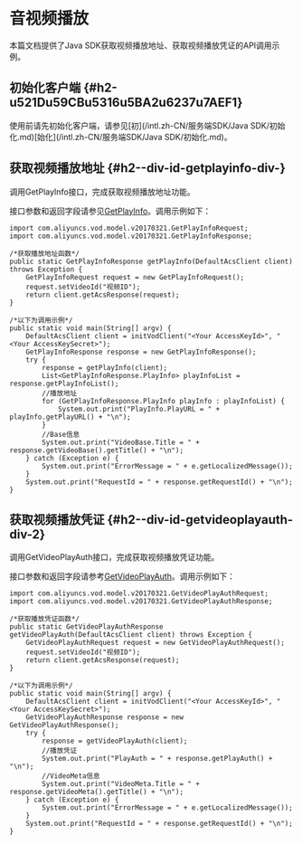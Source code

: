 音视频播放 
==========================

本篇文档提供了Java SDK获取视频播放地址、获取视频播放凭证的API调用示例。

初始化客户端 {#h2-u521Du59CBu5316u5BA2u6237u7AEF1}
--------------------------------------------

使用前请先初始化客户端，请参见[初](/intl.zh-CN/服务端SDK/Java SDK/初始化.md)[始化](/intl.zh-CN/服务端SDK/Java SDK/初始化.md)。

获取视频播放地址 {#h2--div-id-getplayinfo-div-}
---------------------------------------

调用GetPlayInfo接口，完成获取视频播放地址功能。

接口参数和返回字段请参见[GetPlayInfo](/intl.zh-CN/服务端API/音视频播放/获取视频播放地址.md)。调用示例如下：

    import com.aliyuncs.vod.model.v20170321.GetPlayInfoRequest;
    import com.aliyuncs.vod.model.v20170321.GetPlayInfoResponse;
    
    /*获取播放地址函数*/
    public static GetPlayInfoResponse getPlayInfo(DefaultAcsClient client) throws Exception {
        GetPlayInfoRequest request = new GetPlayInfoRequest();
        request.setVideoId("视频ID");
        return client.getAcsResponse(request);
    }
    
    /*以下为调用示例*/
    public static void main(String[] argv) {
        DefaultAcsClient client = initVodClient("<Your AccessKeyId>", "<Your AccessKeySecret>");
        GetPlayInfoResponse response = new GetPlayInfoResponse();
        try {
            response = getPlayInfo(client);
            List<GetPlayInfoResponse.PlayInfo> playInfoList = response.getPlayInfoList();
            //播放地址
            for (GetPlayInfoResponse.PlayInfo playInfo : playInfoList) {
                System.out.print("PlayInfo.PlayURL = " + playInfo.getPlayURL() + "\n");
            }
            //Base信息
            System.out.print("VideoBase.Title = " + response.getVideoBase().getTitle() + "\n");
        } catch (Exception e) {
            System.out.print("ErrorMessage = " + e.getLocalizedMessage());
        }
        System.out.print("RequestId = " + response.getRequestId() + "\n");
    }



获取视频播放凭证 {#h2--div-id-getvideoplayauth-div-2}
---------------------------------------------

调用GetVideoPlayAuth接口，完成获取视频播放凭证功能。

接口参数和返回字段请参考[GetVideoPlayAuth](/intl.zh-CN/服务端API/音视频播放/获取视频播放凭证.md)。调用示例如下：

    import com.aliyuncs.vod.model.v20170321.GetVideoPlayAuthRequest;
    import com.aliyuncs.vod.model.v20170321.GetVideoPlayAuthResponse;
    
    /*获取播放凭证函数*/
    public static GetVideoPlayAuthResponse getVideoPlayAuth(DefaultAcsClient client) throws Exception {
        GetVideoPlayAuthRequest request = new GetVideoPlayAuthRequest();
        request.setVideoId("视频ID");
        return client.getAcsResponse(request);
    }
    
    /*以下为调用示例*/
    public static void main(String[] argv) {
        DefaultAcsClient client = initVodClient("<Your AccessKeyId>", "<Your AccessKeySecret>");
        GetVideoPlayAuthResponse response = new GetVideoPlayAuthResponse();
        try {
            response = getVideoPlayAuth(client);
            //播放凭证
            System.out.print("PlayAuth = " + response.getPlayAuth() + "\n");
            //VideoMeta信息
            System.out.print("VideoMeta.Title = " + response.getVideoMeta().getTitle() + "\n");
        } catch (Exception e) {
            System.out.print("ErrorMessage = " + e.getLocalizedMessage());
        }
        System.out.print("RequestId = " + response.getRequestId() + "\n");
    }



